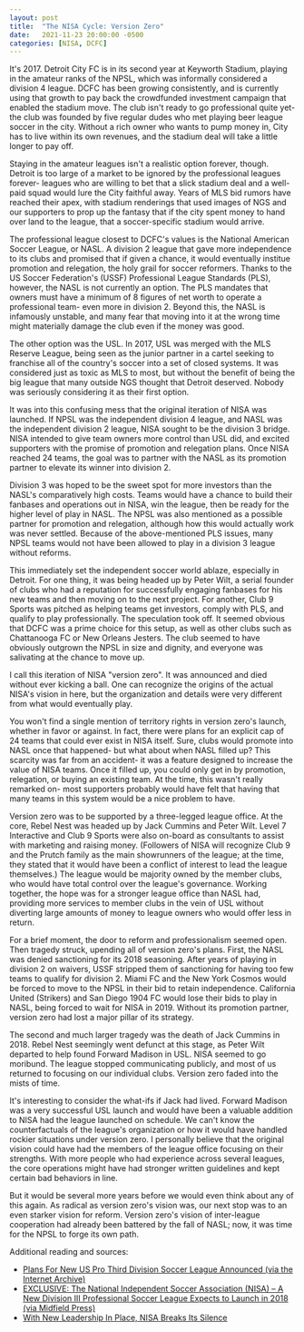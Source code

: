 ```yaml
---
layout: post
title:  "The NISA Cycle: Version Zero"
date:   2021-11-23 20:00:00 -0500
categories: [NISA, DCFC]
---
```


It's 2017. 
Detroit City FC is in its second year at Keyworth Stadium, playing in the amateur ranks of the NPSL, which was informally considered a division 4 league.
DCFC has been growing consistently, and is currently using that growth to pay back the crowdfunded investment campaign that enabled the stadium move.
The club isn't ready to go professional quite yet- the club was founded by five regular dudes who met playing beer league soccer in the city. 
Without a rich owner who wants to pump money in, City has to live within its own revenues, and the stadium deal will take a little longer to pay off.

Staying in the amateur leagues isn't a realistic option forever, though.
Detroit is too large of a market to be ignored by the professional leagues forever- leagues who are willing to bet that a slick stadium deal and a well-paid squad would lure the City faithful away.
Years of MLS bid rumors have reached their apex, with stadium renderings that used images of NGS and our supporters to prop up the fantasy that if the city spent money to hand over land to the league, that a soccer-specific stadium would arrive.

The professional league closest to DCFC's values is the National American Soccer League, or NASL.
A division 2 league that gave more independence to its clubs and promised that if given a chance, it would eventually institue promotion and relegation, the holy grail for soccer reformers.
Thanks to the US Soccer Federation's (USSF) Professional League Standards (PLS), however, the NASL is not currently an option.
The PLS mandates that owners must have a minimum of 8 figures of net worth to operate a professional team- even more in division 2.
Beyond this, the NASL is infamously unstable, and many fear that moving into it at the wrong time might materially damage the club even if the money was good.

The other option was the USL. 
In 2017, USL was merged with the MLS Reserve League, being seen as the junior partner in a cartel seeking to franchise all of the country's soccer into a set of closed systems.
It was considered just as toxic as MLS to most, but without the benefit of being the big league that many outside NGS thought that Detroit deserved.
Nobody was seriously considering it as their first option.

It was into this confusing mess that the original iteration of NISA was launched.
If NPSL was the independent division 4 league, and NASL was the independent division 2 league, NISA sought to be the division 3 bridge.
NISA intended to give team owners more control than USL did, and excited supporters with the promise of promotion and relegation plans.
Once NISA reached 24 teams, the goal was to partner with the NASL as its promotion partner to elevate its winner into division 2.

Division 3 was hoped to be the sweet spot for more investors than the NASL's comparatively high costs.
Teams would have a chance to build their fanbases and operations out in NISA, win the league, then be ready for the higher level of play in NASL.
The NPSL was also mentioned as a possible partner for promotion and relegation, although how this would actually work was never settled.
Because of the above-mentioned PLS issues, many NPSL teams would not have been allowed to play in a division 3 league without reforms.

This immediately set the independent soccer world ablaze, especially in Detroit.
For one thing, it was being headed up by Peter Wilt, a serial founder of clubs who had a reputation for successfully engaging fanbases for his new teams and then moving on to the next project.
For another, Club 9 Sports was pitched as helping teams get investors, comply with PLS, and qualify to play professionally.
The speculation took off.
It seemed obvious that DCFC was a prime choice for this setup, as well as other clubs such as Chattanooga FC or New Orleans Jesters.
The club seemed to have obviously outgrown the NPSL in size and dignity, and everyone was salivating at the chance to move up.

I call this iteration of NISA "version zero".
It was announced and died without ever kicking a ball. 
One can recognize the origins of the actual NISA's vision in here, but the organization and details were very different from what would eventually play.

You won't find a single mention of territory rights in version zero's launch, whether in favor or against.
In fact, there were plans for an explicit cap of 24 teams that could ever exist in NISA itself.
Sure, clubs would promote into NASL once that happened- but what about when NASL filled up?
This scarcity was far from an accident- it was a feature designed to increase the value of NISA teams.
Once it filled up, you could only get in by promotion, relegation, or buying an existing team.
At the time, this wasn't really remarked on- most supporters probably would have felt that having that many teams in this system would be a nice problem to have.

Version zero was to be supported by a three-legged league office.
At the core, Rebel Nest was headed up by Jack Cummins and Peter Wilt.
Level 7 Interactive and Club 9 Sports were also on-board as consultants to assist with marketing and raising money.
(Followers of NISA will recognize Club 9 and the Prutch family as the main showrunners of the league; at the time, they stated that it would have been a conflict of interest to lead the league themselves.)
The league would be majority owned by the member clubs, who would have total control over the league's governance.
Working together, the hope was for a stronger league office than NASL had, providing more services to member clubs in the vein of USL without diverting large amounts of money to league owners who would offer less in return.

For a brief moment, the door to reform and professionalism seemed open.
Then tragedy struck, upending all of version zero's plans.
First, the NASL was denied sanctioning for its 2018 seasoning.
After years of playing in division 2 on waivers, USSF stripped them of sanctioning for having too few teams to qualify for division 2.
Miami FC and the New York Cosmos would be forced to move to the NPSL in their bid to retain independence.
California United (Strikers) and San Diego 1904 FC would lose their bids to play in NASL, being forced to wait for NISA in 2019.
Without its promotion partner, version zero had lost a major pillar of its strategy.

The second and much larger tragedy was the death of Jack Cummins in 2018.
Rebel Nest seemingly went defunct at this stage, as Peter Wilt departed to help found Forward Madison in USL.
NISA seemed to go moribund. 
The league stopped communicating publicly, and most of us returned to focusing on our individual clubs.
Version zero faded into the mists of time.

It's interesting to consider the what-ifs if Jack had lived.
Forward Madison was a very successful USL launch and would have been a valuable addition to NISA had the league launched on schedule.
We can't know the counterfactuals of the league's organization or how it would have handled rockier situations under version zero.
I personally believe that the original vision could have had the members of the league office focusing on their strengths.
With more people who had experience across several leagues, the core operations might have had stronger written guidelines and kept certain bad behaviors in line.

But it would be several more years before we would even think about any of this again.
As radical as version zero's vision was, our next stop was to an even starker vision for reform.
Version zero's vision of inter-league cooperation had already been battered by the fall of NASL; now, it was time for the NPSL to forge its own path.

Additional reading and sources:
* [Plans For New US Pro Third Division Soccer League Announced (via the Internet Archive)](http://web.archive.org/web/20170817083434/http://www.nisaofficial.com/2017/06/06/plans-for-new-us-pro-third-division-soccer-league-announced/)
* [EXCLUSIVE: The National Independent Soccer Association (NISA) – A New Division III Professional Soccer League Expects to Launch in 2018 (via Midfield Press)](http://midfieldpress.com/2017/06/06/exclusive-the-national-independent-soccer-association-nisa-a-new-division-iii-professional-soccer-league-expects-to-launch-in-2018/)
* [With New Leadership In Place, NISA Breaks Its Silence](https://www.nisaofficial.com/news/2019/05/28/with-new-leadership-in-place-nisa-breaks-its-silence)